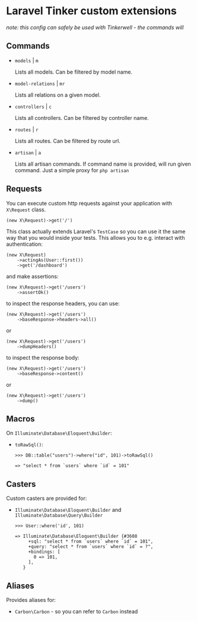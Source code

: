 # Laravel Tinker custom extensions

*note: this config can safely be used with Tinkerwell - the commands will*

## Commands

- `models` | `m` 

    Lists all models. Can be filtered by model name.

- `model-relations` | `mr` 

    Lists all relations on a given model.

- `controllers` | `c`

    Lists all controllers. Can be filtered by controller name.

- `routes` | `r`

    Lists all routes. Can be filtered by route url.

- `artisan` | `a`

    Lists all artisan commands. If command name is provided, will run given command. Just a simple proxy for `php artisan`

## Requests

You can execute custom http requests against your application with `X\Request` class. 

    (new X\Request)->get('/')

This class actually extends Laravel's `TestCase` so you can use it the same way that you would inside your tests. This allows you to e.g. interact with authentication:

    (new X\Request)
        ->actingAs(User::first())
        ->get('/dashboard')

and make assertions:

    (new X\Request)->get('/users')
        ->assertOk()

to inspect the response headers, you can use:

    (new X\Request)->get('/users')
        ->baseResponse->headers->all()

or

    (new X\Request)->get('/users')
        ->dumpHeaders()

to inspect the response body:

    (new X\Request)->get('/users')
        ->baseResponse->content()

or

    (new X\Request)->get('/users')
        ->dump()


## Macros

On `Illuminate\Database\Eloquent\Builder`:

- `toRawSql()`:

    ```
    >>> DB::table("users")->where("id", 101)->toRawSql()
  
    => "select * from `users` where `id` = 101"
    ```

## Casters

Custom casters are provided for:

- `Illuminate\Database\Eloquent\Builder` and `Illuminate\Database\Query\Builder`

    ```
    >>> User::where('id', 101)
  
    => Illuminate\Database\Eloquent\Builder {#3608
         +sql: "select * from `users` where `id` = 101",
         +query: "select * from `users` where `id` = ?",
         +bindings: [
           0 => 101,
         ],
       }
    ```
    
## Aliases

Provides aliases for:

- `Carbon\Carbon` - so you can refer to `Carbon` instead
